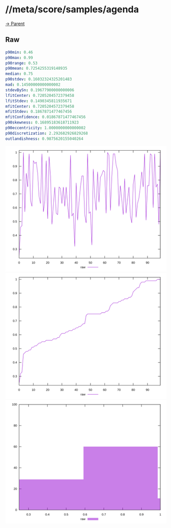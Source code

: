 
# //meta/score/samples/agenda

[→ Parent](../..)


## Raw


```yaml
p90min: 0.46
p90max: 0.99
p90range: 0.53
p90mean: 0.7254255319148935
median: 0.75
p90stdev: 0.16032324325201483
mad: 0.14500000000000002
stdevBySn: 0.19677900000000006
lfitCenter: 0.7205204572379458
lfitStdev: 0.1490345811935671
mfitCenter: 0.7205204572379458
mfitStdev: 0.1867871477467456
mfitConfidence: 0.01867871477467456
p90skewness: 0.16895183618711923
p90eccentricity: 1.0000000000000002
p90discretization: 2.292682926829268
outlandishness: 0.9875620155040264

```

![PLOT: raw-values](./raw/values.svg)![PLOT: raw-sorted](./raw/sorted.svg)![PLOT: raw-histogram](./raw/histogram.svg)